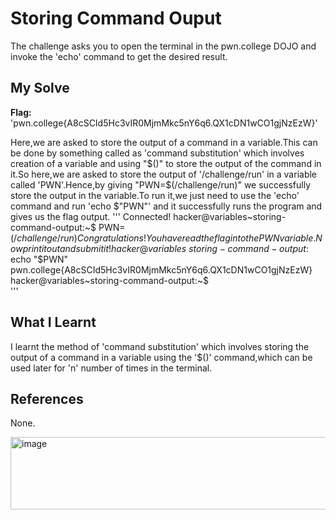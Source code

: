 # Storing Command Ouput
The challenge asks you to open the terminal in the pwn.college DOJO and invoke the 'echo' command to get the desired result.   

## My Solve
**Flag:** 'pwn.college{A8cSCId5Hc3vIR0MjmMkc5nY6q6.QX1cDN1wCO1gjNzEzW}'     

Here,we are asked to store the output of a command in a variable.This can be done by something called as 'command substitution' which involves creation of a variable and using "$()" to store the output of the command in it.So here,we are asked to store the output of '/challenge/run' in a variable called 'PWN'.Hence,by giving "PWN=$(/challenge/run)" we successfully store the output in the variable.To run it,we just need to use the 'echo' command and run 'echo $"PWN"' and it successfully runs the program and gives us the flag output.   
'''    
Connected!                                                                             
hacker@variables~storing-command-output:~$ PWN=$(/challenge/run)     
Congratulations! You have read the flag into the PWN variable. Now print it out     
and submit it!     
hacker@variables~storing-command-output:~$ echo "$PWN"     
pwn.college{A8cSCId5Hc3vIR0MjmMkc5nY6q6.QX1cDN1wCO1gjNzEzW}      
hacker@variables~storing-command-output:~$      
'''    


## What I Learnt
I learnt the method of 'command substitution' which involves storing the output of a command in a variable using the '$()' command,which can be used later for 'n' number of times in the terminal.     

## References
None.   

<img width="833" height="116" alt="image" src="https://github.com/user-attachments/assets/5e4c8596-715c-484b-8a05-87e078458733" />


